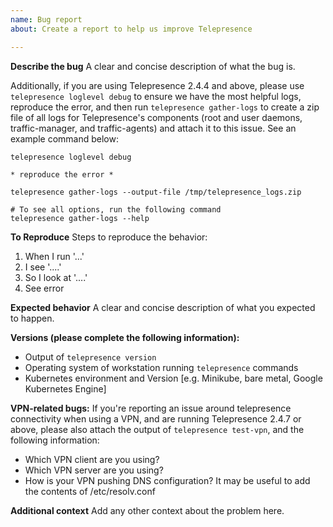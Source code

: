```yaml
---
name: Bug report
about: Create a report to help us improve Telepresence

---
```


**Describe the bug**
A clear and concise description of what the bug is.

Additionally, if you are using Telepresence 2.4.4 and above, please use
`telepresence loglevel debug` to ensure we have the most helpful logs,
reproduce the error, and then run `telepresence gather-logs` to create a
zip file of all logs for Telepresence's components (root and user daemons,
traffic-manager, and traffic-agents) and attach it to this issue. See an
example command below:
```
telepresence loglevel debug

* reproduce the error *

telepresence gather-logs --output-file /tmp/telepresence_logs.zip

# To see all options, run the following command
telepresence gather-logs --help
```


**To Reproduce**
Steps to reproduce the behavior:
1. When I run '...'
2. I see '....'
3. So I look at '....'
4. See error

**Expected behavior**
A clear and concise description of what you expected to happen.

**Versions (please complete the following information):**
 - Output of `telepresence version`
 - Operating system of workstation running `telepresence` commands
 - Kubernetes environment and Version [e.g. Minikube, bare metal, Google Kubernetes Engine]

**VPN-related bugs:**
If you're reporting an issue around telepresence connectivity when using a VPN,
and are running Telepresence 2.4.7 or above, please also attach the output
of `telepresence test-vpn`, and the following information:
 - Which VPN client are you using?
 - Which VPN server are you using?
 - How is your VPN pushing DNS configuration? It may be useful to add the contents of /etc/resolv.conf

**Additional context**
Add any other context about the problem here.
